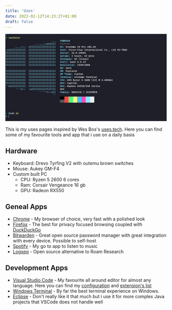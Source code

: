 ```yaml
---
title: 'Uses'
date: 2022-02-12T14:23:27+01:00
draft: false
---
```


![neofetch](/img/neofetch.png)

This is my uses pages inspired by Wes Bos's [uses.tech](https://uses.tech).
Here you can find some of my favourite tools and app that i use on a daily basis

## Hardware

- Keyboard: Drevo Tyrfing V2 with outemu brown switches
- Mouse: Aukey GM-F4
- Custom built PC
  - CPU: Ryzen 5 2600 6 cores
  - Ram: Corsair Vengeance 16 gb
  - GPU: Radeon RX550

## Geneal Apps

- [Chrome](https://google.com/chrome) - My browser of choice, very fast with a polished look
- [Firefox](https://www.mozilla.org/en-US/firefox/new/) - The best for privacy focused browsing coupled with [DuckDuckGo](https://duckduckgo.com/)
- [Bitwarden](https://bitwarden.com) - Great open source password manager with great integration with every device. Possible to self-host
- [Spotify](https://spotify.com) - My go to app to listen to music
- [Logseq](https://logseq.com) - Open source alternative to Roam Research

## Development Apps

- [Visual Studio Code](https://code.visualstudio.com) - My favourite all around editor for almost any language. Here you can find my [configuration](https://link) and [extension's list](https://link)
- [Windows Terminal](https://github.com/microsoft/terminal) - By far the best terminal experience on Windows.
- [Eclipse](https://eclipse.org) - Don't really like it that much but i use it for more complex Java projects that VSCode does not handle well
